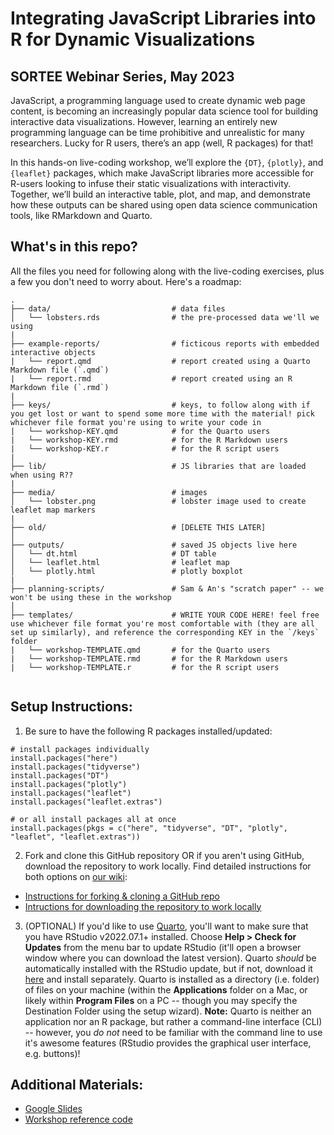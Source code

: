 # Integrating JavaScript Libraries into R for Dynamic Visualizations

## SORTEE Webinar Series, May 2023

JavaScript, a programming language used to create dynamic web page content, is becoming an increasingly popular data science tool for building interactive data visualizations. However, learning an entirely new programming language can be time prohibitive and unrealistic for many researchers. Lucky for R users, there’s an app (well, R packages) for that!

In this hands-on live-coding workshop, we’ll explore the `{DT}`, `{plotly}`, and `{leaflet}` packages, which make JavaScript libraries more accessible for R-users looking to infuse their static visualizations with interactivity. Together, we’ll build an interactive table, plot, and map, and demonstrate how these outputs can be shared using open data science communication tools, like RMarkdown and Quarto.

## **What's in this repo?**

All the files you need for following along with the live-coding exercises, plus a few you don't need to worry about. Here's a roadmap:

```
.
├── data/                           # data files
│   └── lobsters.rds                # the pre-processed data we'll we using  
|
├── example-reports/                # ficticous reports with embedded interactive objects
|   └── report.qmd                  # report created using a Quarto Markdown file (`.qmd`)
|   └── report.rmd                  # report created using an R Markdown file (`.rmd`)
|
├── keys/                           # keys, to follow along with if you get lost or want to spend some more time with the material! pick whichever file format you're using to write your code in
|   └── workshop-KEY.qmd            # for the Quarto users
|   └── workshop-KEY.rmd            # for the R Markdown users
|   └── workshop-KEY.r              # for the R script users
|     
├── lib/                            # JS libraries that are loaded when using R??
|   
├── media/                          # images
│   └── lobster.png                 # lobster image used to create leaflet map markers
|
├── old/                            # [DELETE THIS LATER]
│   
├── outputs/                        # saved JS objects live here
│   └── dt.html                     # DT table
│   └── leaflet.html                # leaflet map 
│   └── plotly.html                 # plotly boxplot
|
├── planning-scripts/               # Sam & An's "scratch paper" -- we won't be using these in the workshop
│  
├── templates/                      # WRITE YOUR CODE HERE! feel free use whichever file format you're most comfortable with (they are all set up similarly), and reference the corresponding KEY in the `/keys` folder
|   └── workshop-TEMPLATE.qmd       # for the Quarto users
|   └── workshop-TEMPLATE.rmd       # for the R Markdown users
|   └── workshop-TEMPLATE.r         # for the R script users
 
```

## **Setup Instructions:**
1. Be sure to have the following R packages installed/updated:

```
# install packages individually
install.packages("here")
install.packages("tidyverse")
install.packages("DT")
install.packages("plotly")
install.packages("leaflet")
install.packages("leaflet.extras")

# or all install packages all at once
install.packages(pkgs = c("here", "tidyverse", "DT", "plotly", "leaflet", "leaflet.extras"))
```

2. Fork and clone this GitHub repository OR if you aren't using GitHub, download the repository to work locally. Find detailed instructions for both options on [our wiki](https://github.com/samanthacsik/SORTEE-May2023/wiki): 

- [Instructions for forking & cloning a GitHub repo](https://github.com/samanthacsik/SORTEE-May2023/wiki/Forking-&-cloning-a-GitHub-repo)
- [Intructions for downloading the repository to work locally](https://github.com/samanthacsik/SORTEE-May2023/wiki/Download-the-GitHub-repository-to-work-locally)

3. (OPTIONAL) If you'd like to use [Quarto](https://quarto.org/), you'll want to make sure that you have RStudio v2022.07.1+ installed. Choose **Help > Check for Updates** from the menu bar to update RStudio (it'll open a browser window where you can download the latest version). Quarto *should* be automatically installed with the RStudio update, but if not, download it [here](https://quarto.org/docs/get-started/) and install separately. Quarto is installed as a directory (i.e. folder) of files on your machine (within the **Applications** folder on a Mac, or likely within **Program Files** on a PC -- though you may specify the Destination Folder using the setup wizard). **Note:** Quarto is neither an application nor an R package, but rather a command-line interface (CLI) -- however, you *do not* need to be familiar with the command line to use it's awesome features (RStudio provides the graphical user interface, e.g. buttons)! 

## **Additional Materials:**  
- [Google Slides](https://docs.google.com/presentation/d/1F5wKhd_8nX2x3dMvxZM5sE-pPPDgrQAKkFC4KGlE8jw/edit?usp=sharing)
- [Workshop reference code](https://samanthacsik.github.io/SORTEE-May2023/) 


